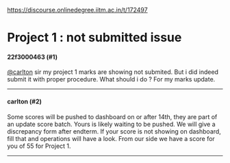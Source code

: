 https://discourse.onlinedegree.iitm.ac.in/t/172497

<html><head><meta charset='utf-8'><title>Project 1 : not submitted issue</title></head><body>
<h1>Project 1 : not submitted issue</h1>
<h4>22f3000463 (#1)</h4>
<p><a class="mention" href="/u/carlton">@carlton</a> sir my project 1 marks are showing not submited. But i did indeed submit it with proper procedure. What should i do ? For my marks update.</p><hr>

<h4>carlton (#2)</h4>
<p>Some scores will be pushed to dashboard on or after 14th, they are part of an update score batch. Yours is likely waiting to be pushed. We will give a discrepancy form after endterm. If your score is not showing on dashboard, fill that and operations will have a look. From our side we have a score for you of 55 for Project 1.</p><hr>

</body></html>